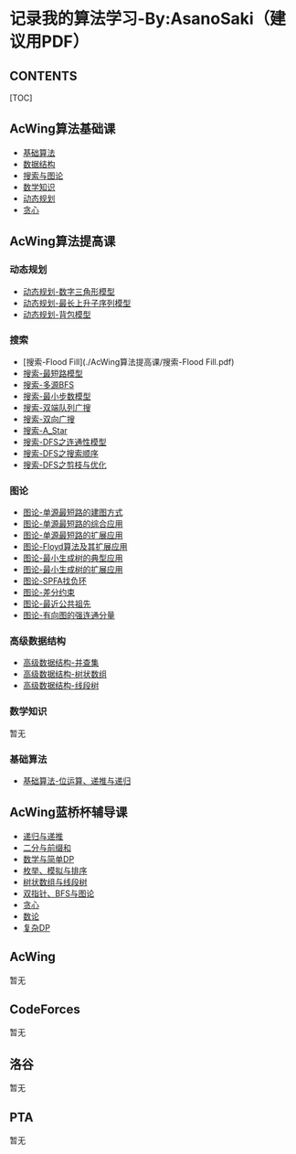 # 记录我的算法学习-By:AsanoSaki（建议用PDF）

## CONTENTS

[TOC]

## AcWing算法基础课

- [基础算法](./AcWing算法基础课/基础算法.pdf)
- [数据结构](./AcWing算法基础课/数据结构.pdf)
- [搜索与图论](./AcWing算法基础课/搜索与图论.pdf)
- [数学知识](./AcWing算法基础课/数学知识.pdf)
- [动态规划](./AcWing算法基础课/动态规划.pdf)
- [贪心](./AcWing算法基础课/贪心.pdf)



## AcWing算法提高课

### 动态规划

- [动态规划-数字三角形模型](./AcWing算法提高课/动态规划-数字三角形模型.pdf)
- [动态规划-最长上升子序列模型](./AcWing算法提高课/动态规划-最长上升子序列模型.pdf)
- [动态规划-背包模型](./AcWing算法提高课/动态规划-背包模型.pdf)

### 搜索

- [搜索-Flood Fill](./AcWing算法提高课/搜索-Flood Fill.pdf)
- [搜索-最短路模型](./AcWing算法提高课/搜索-最短路模型.pdf)
- [搜索-多源BFS](./AcWing算法提高课/搜索-多源BFS.pdf)
- [搜索-最小步数模型](./AcWing算法提高课/搜索-最小步数模型.pdf)
- [搜索-双端队列广搜](./AcWing算法提高课/搜索-双端队列广搜.pdf)
- [搜索-双向广搜](./AcWing算法提高课/搜索-双向广搜.pdf)
- [搜索-A_Star](./AcWing算法提高课/搜索-A_Star.pdf)
- [搜索-DFS之连通性模型](./AcWing算法提高课/搜索-DFS之连通性模型.pdf)
- [搜索-DFS之搜索顺序](./AcWing算法提高课/搜索-DFS之搜索顺序.pdf)
- [搜索-DFS之剪枝与优化](./AcWing算法提高课/搜索-DFS之剪枝与优化.pdf)

### 图论

- [图论-单源最短路的建图方式](./AcWing算法提高课/图论-单源最短路的建图方式.pdf)
- [图论-单源最短路的综合应用](./AcWing算法提高课/图论-单源最短路的综合应用.pdf)
- [图论-单源最短路的扩展应用](./AcWing算法提高课/图论-单源最短路的扩展应用.pdf)
- [图论-Floyd算法及其扩展应用](./AcWing算法提高课/图论-Floyd算法及其扩展应用.pdf)
- [图论-最小生成树的典型应用](./AcWing算法提高课/图论-最小生成树的典型应用.pdf)
- [图论-最小生成树的扩展应用](./AcWing算法提高课/图论-最小生成树的扩展应用.pdf)
- [图论-SPFA找负环](./AcWing算法提高课/图论-SPFA找负环.pdf)
- [图论-差分约束](./AcWing算法提高课/图论-差分约束.pdf)
- [图论-最近公共祖先](./AcWing算法提高课/图论-最近公共祖先.pdf)
- [图论-有向图的强连通分量](./AcWing算法提高课/图论-有向图的强连通分量.pdf)

### 高级数据结构

- [高级数据结构-并查集](./AcWing算法提高课/高级数据结构-并查集.pdf)
- [高级数据结构-树状数组](./AcWing算法提高课/高级数据结构-树状数组.pdf)
- [高级数据结构-线段树](./AcWing算法提高课/高级数据结构-线段树.pdf)

### 数学知识

暂无

### 基础算法

- [基础算法-位运算、递推与递归](./AcWing算法提高课/基础算法-位运算、递推与递归.pdf)

## AcWing蓝桥杯辅导课

- [递归与递推](./AcWing蓝桥杯辅导课/递归与递推.pdf)
- [二分与前缀和](./AcWing蓝桥杯辅导课/二分与前缀和.pdf)
- [数学与简单DP](./AcWing蓝桥杯辅导课/数学与简单DP.pdf)
- [枚举、模拟与排序](./AcWing蓝桥杯辅导课/枚举、模拟与排序.pdf)
- [树状数组与线段树](./AcWing蓝桥杯辅导课/树状数组与线段树.pdf)
- [双指针、BFS与图论](./AcWing蓝桥杯辅导课/双指针、BFS与图论.pdf)
- [贪心](./AcWing蓝桥杯辅导课/贪心.pdf)
- [数论](./AcWing蓝桥杯辅导课/数论.pdf)
- [复杂DP](./AcWing蓝桥杯辅导课/复杂DP.pdf)

## AcWing

暂无

## CodeForces

暂无

## 洛谷

暂无

## PTA

暂无
